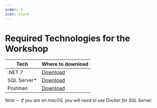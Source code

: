 ```yaml
---
order: 5
icon: stack
---
```

# Required Technologies for the Workshop

| Tech          | Where to download                                                          |
| ------------- | ---------------------------------------------------------------------------|
| .NET 7        | [Download](https://dotnet.microsoft.com/download/dotnet)                   |
| SQL Server*   | [Download](https://www.microsoft.com/en-us/sql-server/sql-server-downloads)|
| Postman       | [Download](https://www.postman.com/downloads/)                             |

*Note -- If you are on macOS, you will need to use Docker for SQL Server.*